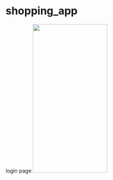 # shopping_app
login page
<img src="https://user-images.githubusercontent.com/83058841/121204043-37b11800-c894-11eb-9fef-856f66cea0f2.png" width="200" height="400">

